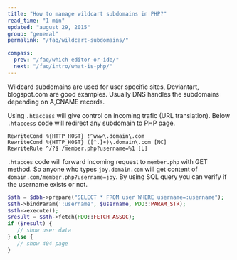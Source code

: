 ```yaml
---
title: "How to manage wildcart subdomains in PHP?"
read_time: "1 min"
updated: "august 29, 2015"
group: "general"
permalink: "/faq/wildcart-subdomains/"

compass:
  prev: "/faq/which-editor-or-ide/"
  next: "/faq/intro/what-is-php/"
---
```


Wildcard subdomains are used for user specific sites, Deviantart, blogspot.com are good examples.
Usually DNS handles the subdomains depending on A,CNAME records.

Using `.htaccess` will give control on incoming trafic (URL translation).
Below `.htaccess` code will redirect any subdomain to PHP page.

```
RewriteCond %{HTTP_HOST} !^www\.domain\.com
RewriteCond %{HTTP_HOST} ([^.]+)\.domain\.com [NC]
RewriteRule ^/?$ /member.php?username=%1 [L]
```

`.htacces` code will forward incoming request to `member.php` with GET method. So anyone who types
`joy.domain.com` will get content of `domain.com/member.php?username=joy`.
By using SQL query you can verify if the username exists or not.

```php
$sth = $dbh->prepare("SELECT * FROM user WHERE username=:username");
$sth->bindParam(':username', $username, PDO::PARAM_STR);
$sth->execute();
$result = $sth->fetch(PDO::FETCH_ASSOC);
if ($result) {
   // show user data
} else {
   // show 404 page
}
```
